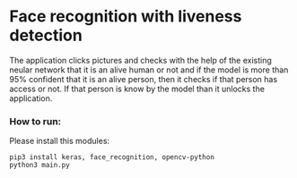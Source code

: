 # Face recognition with liveness detection

The application clicks pictures and checks with the help of the existing neular network that it is an alive human or not and if the model is more than 95% confident that it is an alive person, then it checks if that person has access or not. If that person is know by the model than it unlocks the application.



### How to run:

Please install this modules:

```
pip3 install keras, face_recognition, opencv-python
python3 main.py
```

